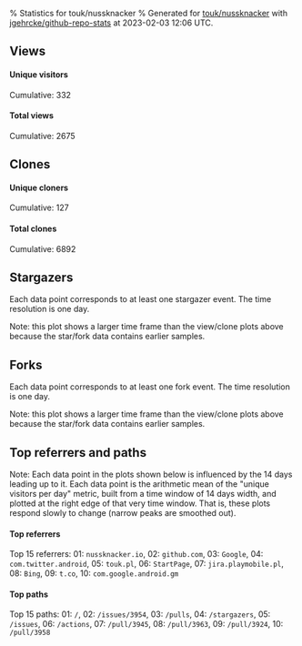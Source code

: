 % Statistics for touk/nussknacker
% Generated for [touk/nussknacker](https://github.com/touk/nussknacker) with [jgehrcke/github-repo-stats](https://github.com/jgehrcke/github-repo-stats) at 2023-02-03 12:06 UTC.


## Views

#### Unique visitors
<div id="chart_views_unique" class="full-width-chart"></div>

Cumulative: 332

#### Total views
<div id="chart_views_total" class="full-width-chart"></div>

Cumulative: 2675

<div class="pagebreak-for-print"> </div>

## Clones

#### Unique cloners
<div id="chart_clones_unique" class="full-width-chart"></div>

Cumulative: 127

#### Total clones
<div id="chart_clones_total" class="full-width-chart"></div>

Cumulative: 6892



<div class="pagebreak-for-print"> </div>



## Stargazers

Each data point corresponds to at least one stargazer event.
The time resolution is one day.

<div id="chart_stargazers" class="full-width-chart"></div>


Note: this plot shows a larger time frame than the view/clone plots above because the star/fork data contains earlier samples.



## Forks

Each data point corresponds to at least one fork event.
The time resolution is one day.

<div id="chart_forks" class="full-width-chart"></div>


Note: this plot shows a larger time frame than the view/clone plots above because the star/fork data contains earlier samples.



<div class="pagebreak-for-print"> </div>



## Top referrers and paths


Note: Each data point in the plots shown below is influenced by the 14 days
leading up to it. Each data point is the arithmetic mean of the "unique
visitors per day" metric, built from a time window of 14 days width, and
plotted at the right edge of that very time window. That is, these plots
respond slowly to change (narrow peaks are smoothed out).




#### Top referrers


<div id="chart_referrers_top_n_alltime" class="full-width-chart"></div>

Top 15 referrers: 01: `nussknacker.io`, 02: `github.com`, 03: `Google`, 04: `com.twitter.android`, 05: `touk.pl`, 06: `StartPage`, 07: `jira.playmobile.pl`, 08: `Bing`, 09: `t.co`, 10: `com.google.android.gm`





#### Top paths


<div id="chart_paths_top_n_alltime" class="full-width-chart"></div>

Top 15 paths: 01: `/`, 02: `/issues/3954`, 03: `/pulls`, 04: `/stargazers`, 05: `/issues`, 06: `/actions`, 07: `/pull/3945`, 08: `/pull/3963`, 09: `/pull/3924`, 10: `/pull/3958`


<script type="text/javascript">
    vegaEmbed('#chart_views_unique', {"$schema": "https://vega.github.io/schema/vega-lite/v4.17.0.json", "config": {"arc": {"fill": "#1b1e23"}, "area": {"fill": "#1b1e23"}, "axisBottom": {"domainColor": "#a9b4c4", "gridColor": "#a9b4c4", "labelColor": "#1b1e23", "labelFont": "relative-mono-11-pitch-pro, Menlo, monospace", "tickColor": "#a9b4c4", "titleColor": "#1b1e23", "titleFont": "relative-mono-11-pitch-pro, Menlo, monospace"}, "axisLeft": {"domainColor": "#a9b4c4", "gridColor": "#a9b4c4", "labelColor": "#1b1e23", "labelFont": "relative-mono-11-pitch-pro, Menlo, monospace", "tickColor": "#a9b4c4", "titleColor": "#1b1e23", "titleFont": "relative-mono-11-pitch-pro, Menlo, monospace"}, "axisX": {"grid": false}, "axisY": {"grid": false, "labelBound": true}, "background": "#FFFFFF", "group": {"fill": "#FFFFFF"}, "header": {"fontWeight": 400, "labelFont": "relative-mono-11-pitch-pro, Menlo, monospace", "titleFont": "relative-mono-11-pitch-pro, Menlo, monospace"}, "legend": {"labelFont": "relative-mono-11-pitch-pro, Menlo, monospace", "symbolSize": 200, "symbolType": "circle", "titleFont": "relative-mono-11-pitch-pro, Menlo, monospace"}, "line": {"color": "#1b1e23", "stroke": "#1b1e23"}, "path": {"stroke": "#1b1e23"}, "point": {"color": "#1b1e23", "cursor": "pointer", "filled": true, "size": 20}, "range": {"category": ["#85a2f7", "#ea9755", "#7eb36a", "#f07071", "#bc85d9", "#e587b6", "#a9b4c4", "#d4c05e", "#64b9c4"]}, "style": {"bar": {"fill": "#1b1e23"}, "text": {"font": "relative-mono-11-pitch-pro, Menlo, monospace", "fontWeight": 400}}, "symbol": {"shape": "circle"}, "title": {"anchor": "start", "font": "relative-mono-11-pitch-pro, Menlo, monospace", "fontWeight": 400}, "trail": {"color": "#1b1e23", "stroke": "#1b1e23"}, "view": {"stroke": null}}, "data": {"name": "data-873e456248f11f3dfc935424ff26ed39"}, "datasets": {"data-873e456248f11f3dfc935424ff26ed39": [{"time": "2023-01-20T00:00:00+00:00", "views_total": 47, "views_unique": 12}, {"time": "2023-01-21T00:00:00+00:00", "views_total": 48, "views_unique": 25}, {"time": "2023-01-22T00:00:00+00:00", "views_total": 19, "views_unique": 10}, {"time": "2023-01-23T00:00:00+00:00", "views_total": 250, "views_unique": 35}, {"time": "2023-01-24T00:00:00+00:00", "views_total": 205, "views_unique": 25}, {"time": "2023-01-25T00:00:00+00:00", "views_total": 415, "views_unique": 35}, {"time": "2023-01-26T00:00:00+00:00", "views_total": 407, "views_unique": 23}, {"time": "2023-01-27T00:00:00+00:00", "views_total": 531, "views_unique": 23}, {"time": "2023-01-28T00:00:00+00:00", "views_total": 34, "views_unique": 12}, {"time": "2023-01-29T00:00:00+00:00", "views_total": 61, "views_unique": 15}, {"time": "2023-01-30T00:00:00+00:00", "views_total": 334, "views_unique": 32}, {"time": "2023-01-31T00:00:00+00:00", "views_total": 144, "views_unique": 27}, {"time": "2023-02-01T00:00:00+00:00", "views_total": 133, "views_unique": 30}, {"time": "2023-02-02T00:00:00+00:00", "views_total": 35, "views_unique": 20}, {"time": "2023-02-03T00:00:00+00:00", "views_total": 12, "views_unique": 8}]}, "encoding": {"tooltip": [{"field": "views_unique", "format": ".1f", "title": "views (u)", "type": "quantitative"}, {"field": "time", "format": "%B %e, %Y", "title": "date", "type": "temporal"}], "x": {"axis": {"labelAngle": 25}, "field": "time", "scale": {"domain": ["2023-01-20", "2023-02-03"]}, "timeUnit": "yearmonthdate", "title": "date", "type": "temporal"}, "y": {"axis": {}, "field": "views_unique", "scale": {"domain": [0, 38.5], "type": "linear", "zero": true}, "title": "unique views per day", "type": "quantitative"}}, "height": 200, "mark": {"point": true, "type": "line"}, "padding": 10, "width": "container"}, {"actions": false, "renderer": "svg"}).catch(console.error);
vegaEmbed('#chart_views_total', {"$schema": "https://vega.github.io/schema/vega-lite/v4.17.0.json", "config": {"arc": {"fill": "#1b1e23"}, "area": {"fill": "#1b1e23"}, "axisBottom": {"domainColor": "#a9b4c4", "gridColor": "#a9b4c4", "labelColor": "#1b1e23", "labelFont": "relative-mono-11-pitch-pro, Menlo, monospace", "tickColor": "#a9b4c4", "titleColor": "#1b1e23", "titleFont": "relative-mono-11-pitch-pro, Menlo, monospace"}, "axisLeft": {"domainColor": "#a9b4c4", "gridColor": "#a9b4c4", "labelColor": "#1b1e23", "labelFont": "relative-mono-11-pitch-pro, Menlo, monospace", "tickColor": "#a9b4c4", "titleColor": "#1b1e23", "titleFont": "relative-mono-11-pitch-pro, Menlo, monospace"}, "axisX": {"grid": false}, "axisY": {"grid": false, "labelBound": true}, "background": "#FFFFFF", "group": {"fill": "#FFFFFF"}, "header": {"fontWeight": 400, "labelFont": "relative-mono-11-pitch-pro, Menlo, monospace", "titleFont": "relative-mono-11-pitch-pro, Menlo, monospace"}, "legend": {"labelFont": "relative-mono-11-pitch-pro, Menlo, monospace", "symbolSize": 200, "symbolType": "circle", "titleFont": "relative-mono-11-pitch-pro, Menlo, monospace"}, "line": {"color": "#1b1e23", "stroke": "#1b1e23"}, "path": {"stroke": "#1b1e23"}, "point": {"color": "#1b1e23", "cursor": "pointer", "filled": true, "size": 20}, "range": {"category": ["#85a2f7", "#ea9755", "#7eb36a", "#f07071", "#bc85d9", "#e587b6", "#a9b4c4", "#d4c05e", "#64b9c4"]}, "style": {"bar": {"fill": "#1b1e23"}, "text": {"font": "relative-mono-11-pitch-pro, Menlo, monospace", "fontWeight": 400}}, "symbol": {"shape": "circle"}, "title": {"anchor": "start", "font": "relative-mono-11-pitch-pro, Menlo, monospace", "fontWeight": 400}, "trail": {"color": "#1b1e23", "stroke": "#1b1e23"}, "view": {"stroke": null}}, "data": {"name": "data-873e456248f11f3dfc935424ff26ed39"}, "datasets": {"data-873e456248f11f3dfc935424ff26ed39": [{"time": "2023-01-20T00:00:00+00:00", "views_total": 47, "views_unique": 12}, {"time": "2023-01-21T00:00:00+00:00", "views_total": 48, "views_unique": 25}, {"time": "2023-01-22T00:00:00+00:00", "views_total": 19, "views_unique": 10}, {"time": "2023-01-23T00:00:00+00:00", "views_total": 250, "views_unique": 35}, {"time": "2023-01-24T00:00:00+00:00", "views_total": 205, "views_unique": 25}, {"time": "2023-01-25T00:00:00+00:00", "views_total": 415, "views_unique": 35}, {"time": "2023-01-26T00:00:00+00:00", "views_total": 407, "views_unique": 23}, {"time": "2023-01-27T00:00:00+00:00", "views_total": 531, "views_unique": 23}, {"time": "2023-01-28T00:00:00+00:00", "views_total": 34, "views_unique": 12}, {"time": "2023-01-29T00:00:00+00:00", "views_total": 61, "views_unique": 15}, {"time": "2023-01-30T00:00:00+00:00", "views_total": 334, "views_unique": 32}, {"time": "2023-01-31T00:00:00+00:00", "views_total": 144, "views_unique": 27}, {"time": "2023-02-01T00:00:00+00:00", "views_total": 133, "views_unique": 30}, {"time": "2023-02-02T00:00:00+00:00", "views_total": 35, "views_unique": 20}, {"time": "2023-02-03T00:00:00+00:00", "views_total": 12, "views_unique": 8}]}, "encoding": {"tooltip": [{"field": "views_total", "format": ".1f", "title": "views (t)", "type": "quantitative"}, {"field": "time", "format": "%B %e, %Y", "title": "date", "type": "temporal"}], "x": {"axis": {"labelAngle": 25}, "field": "time", "scale": {"domain": ["2023-01-20", "2023-02-03"]}, "timeUnit": "yearmonthdate", "title": "date", "type": "temporal"}, "y": {"axis": {"values": [1, 10, 50, 100, 500, 1000, 5000, 10000]}, "field": "views_total", "scale": {"domain": [0, 584.1], "type": "symlog", "zero": true}, "title": "total views per day", "type": "quantitative"}}, "height": 200, "mark": {"point": true, "type": "line"}, "padding": 10, "width": "container"}, {"actions": false, "renderer": "svg"}).catch(console.error);
vegaEmbed('#chart_clones_unique', {"$schema": "https://vega.github.io/schema/vega-lite/v4.17.0.json", "config": {"arc": {"fill": "#1b1e23"}, "area": {"fill": "#1b1e23"}, "axisBottom": {"domainColor": "#a9b4c4", "gridColor": "#a9b4c4", "labelColor": "#1b1e23", "labelFont": "relative-mono-11-pitch-pro, Menlo, monospace", "tickColor": "#a9b4c4", "titleColor": "#1b1e23", "titleFont": "relative-mono-11-pitch-pro, Menlo, monospace"}, "axisLeft": {"domainColor": "#a9b4c4", "gridColor": "#a9b4c4", "labelColor": "#1b1e23", "labelFont": "relative-mono-11-pitch-pro, Menlo, monospace", "tickColor": "#a9b4c4", "titleColor": "#1b1e23", "titleFont": "relative-mono-11-pitch-pro, Menlo, monospace"}, "axisX": {"grid": false}, "axisY": {"grid": false, "labelBound": true}, "background": "#FFFFFF", "group": {"fill": "#FFFFFF"}, "header": {"fontWeight": 400, "labelFont": "relative-mono-11-pitch-pro, Menlo, monospace", "titleFont": "relative-mono-11-pitch-pro, Menlo, monospace"}, "legend": {"labelFont": "relative-mono-11-pitch-pro, Menlo, monospace", "symbolSize": 200, "symbolType": "circle", "titleFont": "relative-mono-11-pitch-pro, Menlo, monospace"}, "line": {"color": "#1b1e23", "stroke": "#1b1e23"}, "path": {"stroke": "#1b1e23"}, "point": {"color": "#1b1e23", "cursor": "pointer", "filled": true, "size": 20}, "range": {"category": ["#85a2f7", "#ea9755", "#7eb36a", "#f07071", "#bc85d9", "#e587b6", "#a9b4c4", "#d4c05e", "#64b9c4"]}, "style": {"bar": {"fill": "#1b1e23"}, "text": {"font": "relative-mono-11-pitch-pro, Menlo, monospace", "fontWeight": 400}}, "symbol": {"shape": "circle"}, "title": {"anchor": "start", "font": "relative-mono-11-pitch-pro, Menlo, monospace", "fontWeight": 400}, "trail": {"color": "#1b1e23", "stroke": "#1b1e23"}, "view": {"stroke": null}}, "data": {"name": "data-cd75b0f999f32ab761014b956e4a4ecc"}, "datasets": {"data-cd75b0f999f32ab761014b956e4a4ecc": [{"clones_total": 50, "clones_unique": 5, "time": "2023-01-20T00:00:00+00:00"}, {"clones_total": 13, "clones_unique": 3, "time": "2023-01-21T00:00:00+00:00"}, {"clones_total": 18, "clones_unique": 8, "time": "2023-01-22T00:00:00+00:00"}, {"clones_total": 4476, "clones_unique": 7, "time": "2023-01-23T00:00:00+00:00"}, {"clones_total": 170, "clones_unique": 9, "time": "2023-01-24T00:00:00+00:00"}, {"clones_total": 217, "clones_unique": 10, "time": "2023-01-25T00:00:00+00:00"}, {"clones_total": 307, "clones_unique": 13, "time": "2023-01-26T00:00:00+00:00"}, {"clones_total": 422, "clones_unique": 12, "time": "2023-01-27T00:00:00+00:00"}, {"clones_total": 73, "clones_unique": 4, "time": "2023-01-28T00:00:00+00:00"}, {"clones_total": 43, "clones_unique": 11, "time": "2023-01-29T00:00:00+00:00"}, {"clones_total": 750, "clones_unique": 9, "time": "2023-01-30T00:00:00+00:00"}, {"clones_total": 95, "clones_unique": 8, "time": "2023-01-31T00:00:00+00:00"}, {"clones_total": 145, "clones_unique": 14, "time": "2023-02-01T00:00:00+00:00"}, {"clones_total": 83, "clones_unique": 10, "time": "2023-02-02T00:00:00+00:00"}, {"clones_total": 30, "clones_unique": 4, "time": "2023-02-03T00:00:00+00:00"}]}, "encoding": {"tooltip": [{"field": "clones_unique", "format": ".1f", "title": "clones (u)", "type": "quantitative"}, {"field": "time", "format": "%B %e, %Y", "title": "date", "type": "temporal"}], "x": {"axis": {"labelAngle": 25}, "field": "time", "scale": {"domain": ["2023-01-20", "2023-02-03"]}, "timeUnit": "yearmonthdate", "title": "date", "type": "temporal"}, "y": {"axis": {}, "field": "clones_unique", "scale": {"domain": [0, 15.400000000000002], "type": "linear", "zero": true}, "title": "unique clones per day", "type": "quantitative"}}, "height": 200, "mark": {"point": true, "type": "line"}, "padding": 10, "width": "container"}, {"actions": false, "renderer": "svg"}).catch(console.error);
vegaEmbed('#chart_clones_total', {"$schema": "https://vega.github.io/schema/vega-lite/v4.17.0.json", "config": {"arc": {"fill": "#1b1e23"}, "area": {"fill": "#1b1e23"}, "axisBottom": {"domainColor": "#a9b4c4", "gridColor": "#a9b4c4", "labelColor": "#1b1e23", "labelFont": "relative-mono-11-pitch-pro, Menlo, monospace", "tickColor": "#a9b4c4", "titleColor": "#1b1e23", "titleFont": "relative-mono-11-pitch-pro, Menlo, monospace"}, "axisLeft": {"domainColor": "#a9b4c4", "gridColor": "#a9b4c4", "labelColor": "#1b1e23", "labelFont": "relative-mono-11-pitch-pro, Menlo, monospace", "tickColor": "#a9b4c4", "titleColor": "#1b1e23", "titleFont": "relative-mono-11-pitch-pro, Menlo, monospace"}, "axisX": {"grid": false}, "axisY": {"grid": false, "labelBound": true}, "background": "#FFFFFF", "group": {"fill": "#FFFFFF"}, "header": {"fontWeight": 400, "labelFont": "relative-mono-11-pitch-pro, Menlo, monospace", "titleFont": "relative-mono-11-pitch-pro, Menlo, monospace"}, "legend": {"labelFont": "relative-mono-11-pitch-pro, Menlo, monospace", "symbolSize": 200, "symbolType": "circle", "titleFont": "relative-mono-11-pitch-pro, Menlo, monospace"}, "line": {"color": "#1b1e23", "stroke": "#1b1e23"}, "path": {"stroke": "#1b1e23"}, "point": {"color": "#1b1e23", "cursor": "pointer", "filled": true, "size": 20}, "range": {"category": ["#85a2f7", "#ea9755", "#7eb36a", "#f07071", "#bc85d9", "#e587b6", "#a9b4c4", "#d4c05e", "#64b9c4"]}, "style": {"bar": {"fill": "#1b1e23"}, "text": {"font": "relative-mono-11-pitch-pro, Menlo, monospace", "fontWeight": 400}}, "symbol": {"shape": "circle"}, "title": {"anchor": "start", "font": "relative-mono-11-pitch-pro, Menlo, monospace", "fontWeight": 400}, "trail": {"color": "#1b1e23", "stroke": "#1b1e23"}, "view": {"stroke": null}}, "data": {"name": "data-cd75b0f999f32ab761014b956e4a4ecc"}, "datasets": {"data-cd75b0f999f32ab761014b956e4a4ecc": [{"clones_total": 50, "clones_unique": 5, "time": "2023-01-20T00:00:00+00:00"}, {"clones_total": 13, "clones_unique": 3, "time": "2023-01-21T00:00:00+00:00"}, {"clones_total": 18, "clones_unique": 8, "time": "2023-01-22T00:00:00+00:00"}, {"clones_total": 4476, "clones_unique": 7, "time": "2023-01-23T00:00:00+00:00"}, {"clones_total": 170, "clones_unique": 9, "time": "2023-01-24T00:00:00+00:00"}, {"clones_total": 217, "clones_unique": 10, "time": "2023-01-25T00:00:00+00:00"}, {"clones_total": 307, "clones_unique": 13, "time": "2023-01-26T00:00:00+00:00"}, {"clones_total": 422, "clones_unique": 12, "time": "2023-01-27T00:00:00+00:00"}, {"clones_total": 73, "clones_unique": 4, "time": "2023-01-28T00:00:00+00:00"}, {"clones_total": 43, "clones_unique": 11, "time": "2023-01-29T00:00:00+00:00"}, {"clones_total": 750, "clones_unique": 9, "time": "2023-01-30T00:00:00+00:00"}, {"clones_total": 95, "clones_unique": 8, "time": "2023-01-31T00:00:00+00:00"}, {"clones_total": 145, "clones_unique": 14, "time": "2023-02-01T00:00:00+00:00"}, {"clones_total": 83, "clones_unique": 10, "time": "2023-02-02T00:00:00+00:00"}, {"clones_total": 30, "clones_unique": 4, "time": "2023-02-03T00:00:00+00:00"}]}, "encoding": {"tooltip": [{"field": "clones_total", "format": ".1f", "title": "clones (t)", "type": "quantitative"}, {"field": "time", "format": "%B %e, %Y", "title": "date", "type": "temporal"}], "x": {"axis": {"labelAngle": 25}, "field": "time", "scale": {"domain": ["2023-01-20", "2023-02-03"]}, "timeUnit": "yearmonthdate", "title": "date", "type": "temporal"}, "y": {"axis": {"values": [1, 10, 50, 100, 500, 1000, 5000, 10000]}, "field": "clones_total", "scale": {"domain": [0, 4923.6], "type": "symlog", "zero": true}, "title": "total clones per day", "type": "quantitative"}}, "height": 200, "mark": {"point": true, "type": "line"}, "padding": 10, "width": "container"}, {"actions": false, "renderer": "svg"}).catch(console.error);
vegaEmbed('#chart_stargazers', {"$schema": "https://vega.github.io/schema/vega-lite/v4.17.0.json", "config": {"arc": {"fill": "#1b1e23"}, "area": {"fill": "#1b1e23"}, "axisBottom": {"domainColor": "#a9b4c4", "gridColor": "#a9b4c4", "labelColor": "#1b1e23", "labelFont": "relative-mono-11-pitch-pro, Menlo, monospace", "tickColor": "#a9b4c4", "titleColor": "#1b1e23", "titleFont": "relative-mono-11-pitch-pro, Menlo, monospace"}, "axisLeft": {"domainColor": "#a9b4c4", "gridColor": "#a9b4c4", "labelColor": "#1b1e23", "labelFont": "relative-mono-11-pitch-pro, Menlo, monospace", "tickColor": "#a9b4c4", "titleColor": "#1b1e23", "titleFont": "relative-mono-11-pitch-pro, Menlo, monospace"}, "axisX": {"grid": false}, "axisY": {"grid": false}, "background": "#FFFFFF", "group": {"fill": "#FFFFFF"}, "header": {"fontWeight": 400, "labelFont": "relative-mono-11-pitch-pro, Menlo, monospace", "titleFont": "relative-mono-11-pitch-pro, Menlo, monospace"}, "legend": {"labelFont": "relative-mono-11-pitch-pro, Menlo, monospace", "symbolSize": 200, "symbolType": "circle", "titleFont": "relative-mono-11-pitch-pro, Menlo, monospace"}, "line": {"color": "#1b1e23", "stroke": "#1b1e23"}, "path": {"stroke": "#1b1e23"}, "point": {"color": "#1b1e23", "cursor": "pointer", "filled": true, "size": 50}, "range": {"category": ["#85a2f7", "#ea9755", "#7eb36a", "#f07071", "#bc85d9", "#e587b6", "#a9b4c4", "#d4c05e", "#64b9c4"]}, "style": {"bar": {"fill": "#1b1e23"}, "text": {"font": "relative-mono-11-pitch-pro, Menlo, monospace", "fontWeight": 400}}, "symbol": {"shape": "circle"}, "title": {"anchor": "start", "font": "relative-mono-11-pitch-pro, Menlo, monospace", "fontWeight": 400}, "trail": {"color": "#1b1e23", "stroke": "#1b1e23"}, "view": {"stroke": null}}, "data": {"name": "data-d5f6582f68c35ae94957bfa95ff1ac6c"}, "datasets": {"data-d5f6582f68c35ae94957bfa95ff1ac6c": [{"stars_cumulative": 6.0, "time": "2017-07-24T00:00:00+00:00"}, {"stars_cumulative": 7.0, "time": "2017-08-13T04:00:00+00:00"}, {"stars_cumulative": 35.0, "time": "2017-09-02T08:00:00+00:00"}, {"stars_cumulative": 36.0, "time": "2017-09-22T12:00:00+00:00"}, {"stars_cumulative": 42.0, "time": "2017-10-12T16:00:00+00:00"}, {"stars_cumulative": 43.0, "time": "2017-11-01T20:00:00+00:00"}, {"stars_cumulative": 44.0, "time": "2018-01-01T08:00:00+00:00"}, {"stars_cumulative": 45.0, "time": "2018-01-21T12:00:00+00:00"}, {"stars_cumulative": 49.0, "time": "2018-02-10T16:00:00+00:00"}, {"stars_cumulative": 51.0, "time": "2018-03-02T20:00:00+00:00"}, {"stars_cumulative": 52.0, "time": "2018-03-23T00:00:00+00:00"}, {"stars_cumulative": 56.0, "time": "2018-04-12T04:00:00+00:00"}, {"stars_cumulative": 58.0, "time": "2018-05-02T08:00:00+00:00"}, {"stars_cumulative": 62.0, "time": "2018-05-22T12:00:00+00:00"}, {"stars_cumulative": 64.0, "time": "2018-06-11T16:00:00+00:00"}, {"stars_cumulative": 68.0, "time": "2018-07-01T20:00:00+00:00"}, {"stars_cumulative": 70.0, "time": "2018-07-22T00:00:00+00:00"}, {"stars_cumulative": 72.0, "time": "2018-08-11T04:00:00+00:00"}, {"stars_cumulative": 75.0, "time": "2018-08-31T08:00:00+00:00"}, {"stars_cumulative": 77.0, "time": "2018-09-20T12:00:00+00:00"}, {"stars_cumulative": 82.0, "time": "2018-10-10T16:00:00+00:00"}, {"stars_cumulative": 88.0, "time": "2018-10-30T20:00:00+00:00"}, {"stars_cumulative": 91.0, "time": "2018-11-20T00:00:00+00:00"}, {"stars_cumulative": 95.0, "time": "2018-12-10T04:00:00+00:00"}, {"stars_cumulative": 97.0, "time": "2018-12-30T08:00:00+00:00"}, {"stars_cumulative": 98.0, "time": "2019-01-19T12:00:00+00:00"}, {"stars_cumulative": 102.0, "time": "2019-02-08T16:00:00+00:00"}, {"stars_cumulative": 107.0, "time": "2019-02-28T20:00:00+00:00"}, {"stars_cumulative": 110.0, "time": "2019-03-21T00:00:00+00:00"}, {"stars_cumulative": 112.0, "time": "2019-04-10T04:00:00+00:00"}, {"stars_cumulative": 114.0, "time": "2019-04-30T08:00:00+00:00"}, {"stars_cumulative": 117.0, "time": "2019-05-20T12:00:00+00:00"}, {"stars_cumulative": 119.0, "time": "2019-06-09T16:00:00+00:00"}, {"stars_cumulative": 122.0, "time": "2019-08-29T08:00:00+00:00"}, {"stars_cumulative": 124.0, "time": "2019-09-18T12:00:00+00:00"}, {"stars_cumulative": 125.0, "time": "2019-10-08T16:00:00+00:00"}, {"stars_cumulative": 126.0, "time": "2019-10-28T20:00:00+00:00"}, {"stars_cumulative": 130.0, "time": "2019-11-18T00:00:00+00:00"}, {"stars_cumulative": 131.0, "time": "2019-12-28T08:00:00+00:00"}, {"stars_cumulative": 133.0, "time": "2020-01-17T12:00:00+00:00"}, {"stars_cumulative": 134.0, "time": "2020-02-06T16:00:00+00:00"}, {"stars_cumulative": 137.0, "time": "2020-02-26T20:00:00+00:00"}, {"stars_cumulative": 138.0, "time": "2020-03-18T00:00:00+00:00"}, {"stars_cumulative": 143.0, "time": "2020-04-07T04:00:00+00:00"}, {"stars_cumulative": 146.0, "time": "2020-05-17T12:00:00+00:00"}, {"stars_cumulative": 150.0, "time": "2020-06-06T16:00:00+00:00"}, {"stars_cumulative": 154.0, "time": "2020-06-26T20:00:00+00:00"}, {"stars_cumulative": 157.0, "time": "2020-08-06T04:00:00+00:00"}, {"stars_cumulative": 158.0, "time": "2020-08-26T08:00:00+00:00"}, {"stars_cumulative": 159.0, "time": "2020-09-15T12:00:00+00:00"}, {"stars_cumulative": 161.0, "time": "2020-10-05T16:00:00+00:00"}, {"stars_cumulative": 162.0, "time": "2020-11-15T00:00:00+00:00"}, {"stars_cumulative": 163.0, "time": "2020-12-25T08:00:00+00:00"}, {"stars_cumulative": 165.0, "time": "2021-01-14T12:00:00+00:00"}, {"stars_cumulative": 166.0, "time": "2021-02-03T16:00:00+00:00"}, {"stars_cumulative": 171.0, "time": "2021-03-16T00:00:00+00:00"}, {"stars_cumulative": 173.0, "time": "2021-04-25T08:00:00+00:00"}, {"stars_cumulative": 175.0, "time": "2021-05-15T12:00:00+00:00"}, {"stars_cumulative": 176.0, "time": "2021-06-04T16:00:00+00:00"}, {"stars_cumulative": 177.0, "time": "2021-06-24T20:00:00+00:00"}, {"stars_cumulative": 178.0, "time": "2021-07-15T00:00:00+00:00"}, {"stars_cumulative": 191.0, "time": "2021-08-24T08:00:00+00:00"}, {"stars_cumulative": 193.0, "time": "2021-09-13T12:00:00+00:00"}, {"stars_cumulative": 195.0, "time": "2021-10-03T16:00:00+00:00"}, {"stars_cumulative": 198.0, "time": "2021-10-23T20:00:00+00:00"}, {"stars_cumulative": 209.0, "time": "2021-12-03T04:00:00+00:00"}, {"stars_cumulative": 215.0, "time": "2021-12-23T08:00:00+00:00"}, {"stars_cumulative": 220.0, "time": "2022-01-12T12:00:00+00:00"}, {"stars_cumulative": 227.0, "time": "2022-02-01T16:00:00+00:00"}, {"stars_cumulative": 229.0, "time": "2022-02-21T20:00:00+00:00"}, {"stars_cumulative": 232.0, "time": "2022-03-14T00:00:00+00:00"}, {"stars_cumulative": 242.0, "time": "2022-04-03T04:00:00+00:00"}, {"stars_cumulative": 247.0, "time": "2022-04-23T08:00:00+00:00"}, {"stars_cumulative": 282.0, "time": "2022-05-13T12:00:00+00:00"}, {"stars_cumulative": 290.0, "time": "2022-06-02T16:00:00+00:00"}, {"stars_cumulative": 300.0, "time": "2022-06-22T20:00:00+00:00"}, {"stars_cumulative": 305.0, "time": "2022-07-13T00:00:00+00:00"}, {"stars_cumulative": 312.0, "time": "2022-08-02T04:00:00+00:00"}, {"stars_cumulative": 315.0, "time": "2022-08-22T08:00:00+00:00"}, {"stars_cumulative": 321.0, "time": "2022-09-11T12:00:00+00:00"}, {"stars_cumulative": 327.0, "time": "2022-10-01T16:00:00+00:00"}, {"stars_cumulative": 334.0, "time": "2022-10-21T20:00:00+00:00"}, {"stars_cumulative": 338.0, "time": "2022-11-11T00:00:00+00:00"}, {"stars_cumulative": 344.0, "time": "2022-12-01T04:00:00+00:00"}, {"stars_cumulative": 356.0, "time": "2022-12-21T08:00:00+00:00"}, {"stars_cumulative": 369.0, "time": "2023-01-10T12:00:00+00:00"}, {"stars_cumulative": 370.0, "time": "2023-01-30T16:00:00+00:00"}]}, "encoding": {"tooltip": [{"field": "stars_cumulative", "format": "d", "title": "stars", "type": "quantitative"}, {"field": "time", "format": "%B %e, %Y", "title": "date", "type": "temporal"}], "x": {"axis": {"labelAngle": 25}, "field": "time", "scale": {"domain": ["2017-07-24", "2023-02-03"]}, "timeUnit": "yearmonthdate", "title": "date", "type": "temporal"}, "y": {"field": "stars_cumulative", "scale": {"domain": [0, 407.00000000000006], "zero": true}, "title": "stargazer count (cumulative)", "type": "quantitative"}}, "height": 300, "mark": {"point": true, "type": "line"}, "padding": 10, "width": "container"}, {"actions": false, "renderer": "svg"}).catch(console.error);
vegaEmbed('#chart_forks', {"$schema": "https://vega.github.io/schema/vega-lite/v4.17.0.json", "config": {"arc": {"fill": "#1b1e23"}, "area": {"fill": "#1b1e23"}, "axisBottom": {"domainColor": "#a9b4c4", "gridColor": "#a9b4c4", "labelColor": "#1b1e23", "labelFont": "relative-mono-11-pitch-pro, Menlo, monospace", "tickColor": "#a9b4c4", "titleColor": "#1b1e23", "titleFont": "relative-mono-11-pitch-pro, Menlo, monospace"}, "axisLeft": {"domainColor": "#a9b4c4", "gridColor": "#a9b4c4", "labelColor": "#1b1e23", "labelFont": "relative-mono-11-pitch-pro, Menlo, monospace", "tickColor": "#a9b4c4", "titleColor": "#1b1e23", "titleFont": "relative-mono-11-pitch-pro, Menlo, monospace"}, "axisX": {"grid": false}, "axisY": {"grid": false}, "background": "#FFFFFF", "group": {"fill": "#FFFFFF"}, "header": {"fontWeight": 400, "labelFont": "relative-mono-11-pitch-pro, Menlo, monospace", "titleFont": "relative-mono-11-pitch-pro, Menlo, monospace"}, "legend": {"labelFont": "relative-mono-11-pitch-pro, Menlo, monospace", "symbolSize": 200, "symbolType": "circle", "titleFont": "relative-mono-11-pitch-pro, Menlo, monospace"}, "line": {"color": "#1b1e23", "stroke": "#1b1e23"}, "path": {"stroke": "#1b1e23"}, "point": {"color": "#1b1e23", "cursor": "pointer", "filled": true, "size": 50}, "range": {"category": ["#85a2f7", "#ea9755", "#7eb36a", "#f07071", "#bc85d9", "#e587b6", "#a9b4c4", "#d4c05e", "#64b9c4"]}, "style": {"bar": {"fill": "#1b1e23"}, "text": {"font": "relative-mono-11-pitch-pro, Menlo, monospace", "fontWeight": 400}}, "symbol": {"shape": "circle"}, "title": {"anchor": "start", "font": "relative-mono-11-pitch-pro, Menlo, monospace", "fontWeight": 400}, "trail": {"color": "#1b1e23", "stroke": "#1b1e23"}, "view": {"stroke": null}}, "data": {"name": "data-4634d31e66631ffe200c840f5c5160ba"}, "datasets": {"data-4634d31e66631ffe200c840f5c5160ba": [{"forks_cumulative": 1, "time": "2017-09-04T13:24:37+00:00"}, {"forks_cumulative": 2, "time": "2017-09-04T16:00:22+00:00"}, {"forks_cumulative": 3, "time": "2017-09-11T07:26:13+00:00"}, {"forks_cumulative": 4, "time": "2017-09-12T12:05:08+00:00"}, {"forks_cumulative": 5, "time": "2017-09-20T12:39:29+00:00"}, {"forks_cumulative": 6, "time": "2017-10-17T05:06:35+00:00"}, {"forks_cumulative": 7, "time": "2018-03-08T08:16:10+00:00"}, {"forks_cumulative": 8, "time": "2018-04-06T10:58:24+00:00"}, {"forks_cumulative": 9, "time": "2018-04-27T03:13:19+00:00"}, {"forks_cumulative": 10, "time": "2018-05-19T09:54:43+00:00"}, {"forks_cumulative": 11, "time": "2018-06-06T04:35:37+00:00"}, {"forks_cumulative": 12, "time": "2018-07-01T19:34:08+00:00"}, {"forks_cumulative": 13, "time": "2018-08-31T09:15:47+00:00"}, {"forks_cumulative": 14, "time": "2018-09-05T02:50:48+00:00"}, {"forks_cumulative": 15, "time": "2018-10-09T10:48:28+00:00"}, {"forks_cumulative": 16, "time": "2018-11-16T11:32:02+00:00"}, {"forks_cumulative": 17, "time": "2018-12-14T04:57:10+00:00"}, {"forks_cumulative": 18, "time": "2019-01-12T09:07:44+00:00"}, {"forks_cumulative": 19, "time": "2019-02-03T09:06:17+00:00"}, {"forks_cumulative": 20, "time": "2019-03-10T01:09:27+00:00"}, {"forks_cumulative": 21, "time": "2019-03-10T01:17:05+00:00"}, {"forks_cumulative": 22, "time": "2019-03-15T05:49:13+00:00"}, {"forks_cumulative": 23, "time": "2019-03-24T14:23:51+00:00"}, {"forks_cumulative": 24, "time": "2019-04-17T12:19:11+00:00"}, {"forks_cumulative": 25, "time": "2019-04-19T12:10:31+00:00"}, {"forks_cumulative": 26, "time": "2019-05-01T19:01:34+00:00"}, {"forks_cumulative": 27, "time": "2019-05-06T16:27:10+00:00"}, {"forks_cumulative": 28, "time": "2019-06-21T03:11:47+00:00"}, {"forks_cumulative": 29, "time": "2019-07-18T15:07:50+00:00"}, {"forks_cumulative": 30, "time": "2019-08-06T10:17:36+00:00"}, {"forks_cumulative": 31, "time": "2019-10-01T07:34:48+00:00"}, {"forks_cumulative": 32, "time": "2019-10-08T05:28:38+00:00"}, {"forks_cumulative": 33, "time": "2019-10-08T06:09:56+00:00"}, {"forks_cumulative": 34, "time": "2019-10-15T05:13:16+00:00"}, {"forks_cumulative": 35, "time": "2019-10-16T08:22:45+00:00"}, {"forks_cumulative": 36, "time": "2019-10-16T09:49:42+00:00"}, {"forks_cumulative": 37, "time": "2019-10-18T07:53:54+00:00"}, {"forks_cumulative": 38, "time": "2019-11-06T11:18:14+00:00"}, {"forks_cumulative": 39, "time": "2019-11-29T10:11:26+00:00"}, {"forks_cumulative": 40, "time": "2019-11-30T09:31:10+00:00"}, {"forks_cumulative": 41, "time": "2019-12-06T09:10:03+00:00"}, {"forks_cumulative": 42, "time": "2019-12-23T11:18:43+00:00"}, {"forks_cumulative": 43, "time": "2019-12-30T07:35:33+00:00"}, {"forks_cumulative": 44, "time": "2020-01-29T09:50:27+00:00"}, {"forks_cumulative": 45, "time": "2020-03-30T08:05:09+00:00"}, {"forks_cumulative": 46, "time": "2020-04-15T06:53:07+00:00"}, {"forks_cumulative": 47, "time": "2021-02-19T15:48:59+00:00"}, {"forks_cumulative": 48, "time": "2021-04-03T03:59:38+00:00"}, {"forks_cumulative": 49, "time": "2021-05-29T21:22:17+00:00"}, {"forks_cumulative": 50, "time": "2021-07-06T09:04:46+00:00"}, {"forks_cumulative": 51, "time": "2021-07-07T08:02:05+00:00"}, {"forks_cumulative": 52, "time": "2021-07-13T11:27:10+00:00"}, {"forks_cumulative": 53, "time": "2021-09-10T02:24:47+00:00"}, {"forks_cumulative": 54, "time": "2021-10-06T08:28:13+00:00"}, {"forks_cumulative": 55, "time": "2021-11-02T11:20:43+00:00"}, {"forks_cumulative": 56, "time": "2021-11-23T03:24:37+00:00"}, {"forks_cumulative": 57, "time": "2021-11-26T09:21:23+00:00"}, {"forks_cumulative": 58, "time": "2021-12-08T06:36:12+00:00"}, {"forks_cumulative": 59, "time": "2021-12-14T10:28:28+00:00"}, {"forks_cumulative": 60, "time": "2021-12-28T08:59:28+00:00"}, {"forks_cumulative": 61, "time": "2022-01-28T17:43:31+00:00"}, {"forks_cumulative": 62, "time": "2022-03-18T03:00:27+00:00"}, {"forks_cumulative": 63, "time": "2022-03-28T10:32:26+00:00"}, {"forks_cumulative": 64, "time": "2022-04-12T03:41:35+00:00"}, {"forks_cumulative": 65, "time": "2022-05-15T00:08:23+00:00"}, {"forks_cumulative": 66, "time": "2022-05-23T13:59:18+00:00"}, {"forks_cumulative": 67, "time": "2022-05-27T13:16:15+00:00"}, {"forks_cumulative": 68, "time": "2022-05-30T14:12:35+00:00"}, {"forks_cumulative": 69, "time": "2022-05-31T02:54:52+00:00"}, {"forks_cumulative": 70, "time": "2022-06-10T07:06:44+00:00"}, {"forks_cumulative": 71, "time": "2022-06-14T17:46:13+00:00"}, {"forks_cumulative": 72, "time": "2022-09-22T17:37:26+00:00"}, {"forks_cumulative": 73, "time": "2022-09-23T14:20:09+00:00"}, {"forks_cumulative": 74, "time": "2022-10-10T16:27:30+00:00"}, {"forks_cumulative": 75, "time": "2022-10-20T03:00:36+00:00"}, {"forks_cumulative": 76, "time": "2022-11-03T12:43:56+00:00"}, {"forks_cumulative": 77, "time": "2022-12-08T15:15:30+00:00"}, {"forks_cumulative": 78, "time": "2022-12-26T03:05:23+00:00"}, {"forks_cumulative": 79, "time": "2023-01-21T00:28:22+00:00"}]}, "encoding": {"tooltip": [{"field": "forks_cumulative", "format": "d", "title": "forks", "type": "quantitative"}, {"field": "time", "format": "%B %e, %Y", "title": "date", "type": "temporal"}], "x": {"axis": {"labelAngle": 25}, "field": "time", "scale": {"domain": ["2017-07-24", "2023-02-03"]}, "timeUnit": "yearmonthdate", "title": "date", "type": "temporal"}, "y": {"field": "forks_cumulative", "scale": {"domain": [0, 86.9], "zero": true}, "title": "fork count (cumulative)", "type": "quantitative"}}, "height": 300, "mark": {"point": true, "type": "line"}, "padding": 10, "width": "container"}, {"actions": false, "renderer": "svg"}).catch(console.error);
vegaEmbed('#chart_referrers_top_n_alltime', {"$schema": "https://vega.github.io/schema/vega-lite/v4.17.0.json", "config": {"arc": {"fill": "#1b1e23"}, "area": {"fill": "#1b1e23"}, "axisBottom": {"domainColor": "#a9b4c4", "gridColor": "#a9b4c4", "labelColor": "#1b1e23", "labelFont": "relative-mono-11-pitch-pro, Menlo, monospace", "tickColor": "#a9b4c4", "titleColor": "#1b1e23", "titleFont": "relative-mono-11-pitch-pro, Menlo, monospace"}, "axisLeft": {"domainColor": "#a9b4c4", "gridColor": "#a9b4c4", "labelColor": "#1b1e23", "labelFont": "relative-mono-11-pitch-pro, Menlo, monospace", "tickColor": "#a9b4c4", "titleColor": "#1b1e23", "titleFont": "relative-mono-11-pitch-pro, Menlo, monospace"}, "axisX": {"grid": false}, "axisY": {"grid": false}, "background": "#FFFFFF", "group": {"fill": "#FFFFFF"}, "header": {"fontWeight": 400, "labelFont": "relative-mono-11-pitch-pro, Menlo, monospace", "titleFont": "relative-mono-11-pitch-pro, Menlo, monospace"}, "legend": {"labelFont": "relative-mono-11-pitch-pro, Menlo, monospace", "symbolSize": 200, "symbolType": "circle", "titleFont": "relative-mono-11-pitch-pro, Menlo, monospace"}, "line": {"color": "#1b1e23", "stroke": "#1b1e23"}, "path": {"stroke": "#1b1e23"}, "point": {"color": "#1b1e23", "cursor": "pointer", "filled": true, "size": 30}, "range": {"category": ["#85a2f7", "#ea9755", "#7eb36a", "#f07071", "#bc85d9", "#e587b6", "#a9b4c4", "#d4c05e", "#64b9c4"]}, "style": {"bar": {"fill": "#1b1e23"}, "text": {"font": "relative-mono-11-pitch-pro, Menlo, monospace", "fontWeight": 400}}, "symbol": {"shape": "circle"}, "title": {"anchor": "start", "font": "relative-mono-11-pitch-pro, Menlo, monospace", "fontWeight": 400}, "trail": {"color": "#1b1e23", "stroke": "#1b1e23"}, "view": {"stroke": null}}, "data": {"name": "data-eb7b52a09e6c41c0b26152d0b9df3cf9"}, "datasets": {"data-eb7b52a09e6c41c0b26152d0b9df3cf9": [{"referrer": "nussknacker.io", "time": "2023-02-03T00:00:00+00:00", "views_unique": 63, "views_unique_norm": 4.5}, {"referrer": "github.com", "time": "2023-02-03T00:00:00+00:00", "views_unique": 33, "views_unique_norm": 2.357142857142857}, {"referrer": "Google", "time": "2023-02-03T00:00:00+00:00", "views_unique": 22, "views_unique_norm": 1.5714285714285714}, {"referrer": "com.twitter.android", "time": "2023-02-03T00:00:00+00:00", "views_unique": 3, "views_unique_norm": 0.21428571428571427}, {"referrer": "touk.pl", "time": "2023-02-03T00:00:00+00:00", "views_unique": 2, "views_unique_norm": 0.14285714285714285}, {"referrer": "StartPage", "time": "2023-02-03T00:00:00+00:00", "views_unique": 1, "views_unique_norm": 0.07142857142857142}, {"referrer": "jira.playmobile.pl", "time": "2023-02-03T00:00:00+00:00", "views_unique": 1, "views_unique_norm": 0.07142857142857142}]}, "encoding": {"color": {"field": "referrer", "legend": {"direction": "vertical", "orient": "top", "title": "Legend:"}, "sort": {"field": "order"}, "type": "nominal"}, "tooltip": [{"field": "referrer", "type": "nominal"}, {"field": "views_unique_norm", "format": ".2f", "title": "views (14d mean)", "type": "quantitative"}, {"field": "time", "format": "%B %e, %Y", "title": "date", "type": "temporal"}], "x": {"axis": {"labelAngle": 25}, "field": "time", "scale": {"domain": ["2023-01-20", "2023-02-03"]}, "timeUnit": "yearmonthdate", "title": "date", "type": "temporal"}, "y": {"field": "views_unique_norm", "scale": {"domain": [0, 4.95], "type": "linear", "zero": true}, "title": "unique visitors per day (mean from last 14 days)", "type": "quantitative"}}, "height": 300, "mark": {"point": true, "type": "line"}, "padding": 10, "width": "container"}, {"actions": false, "renderer": "svg"}).catch(console.error);
vegaEmbed('#chart_paths_top_n_alltime', {"$schema": "https://vega.github.io/schema/vega-lite/v4.17.0.json", "config": {"arc": {"fill": "#1b1e23"}, "area": {"fill": "#1b1e23"}, "axisBottom": {"domainColor": "#a9b4c4", "gridColor": "#a9b4c4", "labelColor": "#1b1e23", "labelFont": "relative-mono-11-pitch-pro, Menlo, monospace", "tickColor": "#a9b4c4", "titleColor": "#1b1e23", "titleFont": "relative-mono-11-pitch-pro, Menlo, monospace"}, "axisLeft": {"domainColor": "#a9b4c4", "gridColor": "#a9b4c4", "labelColor": "#1b1e23", "labelFont": "relative-mono-11-pitch-pro, Menlo, monospace", "tickColor": "#a9b4c4", "titleColor": "#1b1e23", "titleFont": "relative-mono-11-pitch-pro, Menlo, monospace"}, "axisX": {"grid": false}, "axisY": {"grid": false}, "background": "#FFFFFF", "group": {"fill": "#FFFFFF"}, "header": {"fontWeight": 400, "labelFont": "relative-mono-11-pitch-pro, Menlo, monospace", "titleFont": "relative-mono-11-pitch-pro, Menlo, monospace"}, "legend": {"labelFont": "relative-mono-11-pitch-pro, Menlo, monospace", "symbolSize": 200, "symbolType": "circle", "titleFont": "relative-mono-11-pitch-pro, Menlo, monospace"}, "line": {"color": "#1b1e23", "stroke": "#1b1e23"}, "path": {"stroke": "#1b1e23"}, "point": {"color": "#1b1e23", "cursor": "pointer", "filled": true, "size": 30}, "range": {"category": ["#85a2f7", "#ea9755", "#7eb36a", "#f07071", "#bc85d9", "#e587b6", "#a9b4c4", "#d4c05e", "#64b9c4"]}, "style": {"bar": {"fill": "#1b1e23"}, "text": {"font": "relative-mono-11-pitch-pro, Menlo, monospace", "fontWeight": 400}}, "symbol": {"shape": "circle"}, "title": {"anchor": "start", "font": "relative-mono-11-pitch-pro, Menlo, monospace", "fontWeight": 400}, "trail": {"color": "#1b1e23", "stroke": "#1b1e23"}, "view": {"stroke": null}}, "data": {"name": "data-827d92bac225f6cce9273ce44b956e03"}, "datasets": {"data-827d92bac225f6cce9273ce44b956e03": [{"path": "/", "time": "2023-02-03T00:00:00+00:00", "views_unique": 145, "views_unique_norm": 10.357142857142858}, {"path": "/issues/3954", "time": "2023-02-03T00:00:00+00:00", "views_unique": 12, "views_unique_norm": 0.8571428571428571}, {"path": "/pulls", "time": "2023-02-03T00:00:00+00:00", "views_unique": 12, "views_unique_norm": 0.8571428571428571}, {"path": "/stargazers", "time": "2023-02-03T00:00:00+00:00", "views_unique": 11, "views_unique_norm": 0.7857142857142857}, {"path": "/issues", "time": "2023-02-03T00:00:00+00:00", "views_unique": 10, "views_unique_norm": 0.7142857142857143}, {"path": "/actions", "time": "2023-02-03T00:00:00+00:00", "views_unique": 5, "views_unique_norm": 0.35714285714285715}, {"path": "/pull/3945", "time": "2023-02-03T00:00:00+00:00", "views_unique": 5, "views_unique_norm": 0.35714285714285715}]}, "encoding": {"color": {"field": "path", "legend": {"direction": "vertical", "orient": "top", "title": "Legend:"}, "sort": {"field": "order"}, "type": "nominal"}, "tooltip": [{"field": "path", "type": "nominal"}, {"field": "views_unique_norm", "format": ".2f", "title": "views (14d mean)", "type": "quantitative"}, {"field": "time", "format": "%B %e, %Y", "title": "date", "type": "temporal"}], "x": {"axis": {"labelAngle": 25}, "field": "time", "scale": {"domain": ["2023-01-20", "2023-02-03"]}, "timeUnit": "yearmonthdate", "title": "date", "type": "temporal"}, "y": {"field": "views_unique_norm", "scale": {"domain": [0, 11.392857142857144], "type": "symlog", "zero": true}, "title": "unique visitors per day (mean from last 14 days)", "type": "quantitative"}}, "height": 300, "mark": {"point": true, "type": "line"}, "padding": 10, "width": "container"}, {"actions": false, "renderer": "svg"}).catch(console.error);
    </script>